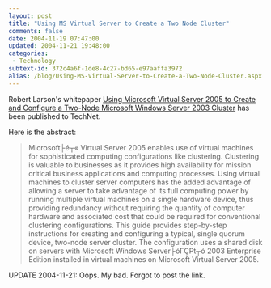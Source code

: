```yaml
---
layout: post
title: "Using MS Virtual Server to Create a Two Node Cluster"
comments: false
date: 2004-11-19 07:47:00
updated: 2004-11-21 19:48:00
categories:
 - Technology
subtext-id: 372c4a6f-1de8-4c27-bd65-e97aaffa3972
alias: /blog/Using-MS-Virtual-Server-to-Create-a-Two-Node-Cluster.aspx
---
```



Robert Larson's whitepaper [Using Microsoft Virtual Server 2005 to Create and Configure a Two-Node Microsoft Windows Server 2003 Cluster](http://www.microsoft.com/technet/prodtechnol/virtualserver/deploy/cvs2005.mspx) has been published to TechNet. 

Here is the abstract:

> Microsoft├é┬« Virtual Server 2005 enables use of virtual machines for sophisticated computing configurations like clustering. Clustering is valuable to businesses as it provides high availability for mission critical business applications and computing processes. Using virtual machines to cluster server computers has the added advantage of allowing a server to take advantage of its full computing power by running multiple virtual machines on a single hardware device, thus providing redundancy without requiring the quantity of computer hardware and associated cost that could be required for conventional clustering configurations. This guide provides step-by-step instructions for creating and configuring a typical, single quorum device, two-node server cluster. The configuration uses a shared disk on servers with Microsoft Windows Server├óΓÇ₧┬ó 2003 Enterprise Edition installed in virtual machines on Microsoft Virtual Server 2005.

UPDATE 2004-11-21: Oops. My bad. Forgot to post the link.

